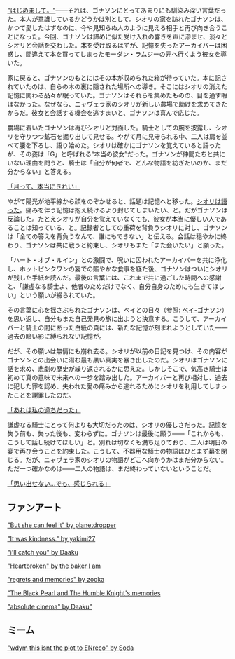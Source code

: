 <!-- title: 月は沈み、太陽は昇る -->
<!-- relationship: It's Complicated -->

["はじめまして。"](https://youtu.be/mb91g7vQSnA?t=1769)――それは、ゴナソンにとってあまりにも馴染み深い言葉だった。本人が意識しているかどうかは別として。シオリの家を訪れたゴナソンは、かつて愛したはずなのに、今や見知らぬ人のように見える相手と再び向き合うことになった。今回、ゴナソンは諦めに似た受け入れの響きを声に滲ませ、淡々とシオリと会話を交わした。本を受け取るはずが、記憶を失ったアーカイバーは困惑し、間違えて本を買ってしまったモーダン・ラムジーの元へ行くよう彼女を導いた。

家に戻ると、ゴナソンのもとにはその本が収められた箱が待っていた。本に記されていたのは、自らの木の裏に隠された場所への導き。そこにはシオリの消えた記憶に関わる品々が眠っていた。ゴナソンはそれらを集めたものの、目を通す暇はなかった。なぜなら、ニャヴェラ家のシオリが新しい農場で助けを求めてきたからだ。彼女と会話する機会を逃すまいと、ゴナソンは喜んで応じた。

農場に着いたゴナソンは再びシオリと対面した。騎士としての腕を披露し、シオリを守りつつ鉱石を掘り出して見せる。やがて月に見守られる中、二人は肩を並べて腰を下ろし、語り始めた。シオリは確かにゴナソンを覚えていると語ったが、その姿は「G」と呼ばれる“本当の彼女”だった。ゴナソンが仲間たちと共にいない理由を問うと、騎士は「自分が何者で、どんな物語を紡ぎたいのか、まだ分からない」と答える。

[「月って、本当にきれい」](#embed:https://youtu.be/mb91g7vQSnA?t=4171)

やがて陽光が地平線から顔をのぞかせると、話題は記憶へと移った。[シオリは語った](https://youtu.be/mb91g7vQSnA?t=4297)。痛みを伴う記憶は抱え続けるより封じてしまいたい、と。だがゴナソンは反論した。たとえシオリが自分を覚えていなくても、彼女が本当に優しい人であることは知っている、と。記録者としての重荷を背負うシオリに対し、ゴナソンは「全ての答えを背負うなんて、誰にもできない」と伝える。会話は穏やかに終わり、ゴナソンは共に戦うと約束し、シオリもまた「また会いたい」と願った。

「ハート・オブ・ルイン」との激闘で、呪いに囚われたアーカイバーを共に浄化し、ホットピンクワンの宴での賑やかな食事を経た後、ゴナソンはついにシオリが残した手紙を読んだ。最後の言葉には、これまで共に過ごした時間への感謝と、「謙虚なる騎士よ、他者のためだけでなく、自分自身のためにも生きてほしい」という願いが綴られていた。

その言葉に心を揺さぶられたゴナソンは、ベイとの日々（参照: [ベイ-ゴナソン](#edge:bae-gigi)）を思い返し、自分もまた自己発見の旅に出ようと決意する。こうして、アーカイバーと騎士の間にあった白紙の頁には、新たな記憶が刻まれようとしていた――過去の暗い影に縛られない記憶が。

だが、その願いは無情にも崩れ去る。シオリが以前の日記を見つけ、その内容がゴナソンとの出会いに潜む最も黒い真実を暴き出したのだ。シオリはゴナソンに話を求め、悲劇の歴史が繰り返されるかに思えた。しかしそこで、気高き騎士は初めて真の意味で未来への一歩を踏み出した。アーカイバーと再び相対し、過去に犯した罪を認め、失われた愛の痛みから逃れるためにシオリを利用してしまったことを謝罪したのだ。

[「あれは私の過ちだった」](#embed:https://www.youtube.com/live/mb91g7vQSnA?si=UZkt8f46vWLuP6Do&t=12257)

謙虚なる騎士にとって何よりも大切だったのは、シオリの優しさだった。記憶を失う前も、失った後も、変わらずに。ゴナソンは最後に願う――「これからも、こうして話し続けてほしい」と。別れは切なくも満ち足りており、二人は明日の宴で再び会うことを約束した。こうして、不器用な騎士の物語はひとまず幕を閉じる。だが、ニャヴェラ家のシオリの物語がどこへ向かうかはまだ分からない。ただ一つ確かなのは――二人の物語は、まだ終わっていないということだ。

[「思い出せない…でも、感じられる」](#embed:https://www.youtube.com/live/mb91g7vQSnA?si=tve9IVBF0HJBYQkK&t=12800)

## ファンアート

["But she can feel it" by planetdropper](https://x.com/planetdropper/status/1930074019526783341)

["It was kindness." by yakimi27](https://x.com/Yakimi27/status/1925898088876568829/)

["i'll catch you" by Daaku](https://x.com/koizumi_arata/status/1922439809542316098/)

["Heartbroken" by the baker I am](https://x.com/imabaker111/status/1922026532635107535)

["regrets and memories" by zooka](https://x.com/zookacchi/status/1921260437854716282)

["The Black Pearl and The Humble Knight's memories](https://x.com/dyusenjin/status/1921284991440302168)

["absolute cinema" by Daaku"](https://x.com/koizumi_arata/status/1921229759813452174)

## ミーム

["wdym this isnt the plot to ENreco" by Soda](https://x.com/XoSodaXo13/status/1920439218947387445)
